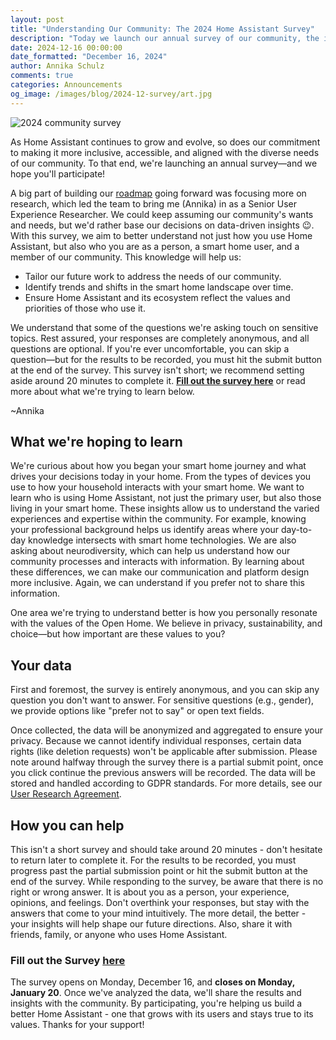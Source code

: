 ```yaml
---
layout: post
title: "Understanding Our Community: The 2024 Home Assistant Survey"
description: "Today we launch our annual survey of our community, the insights gained will help us make Home Assistant better reflect all our users."
date: 2024-12-16 00:00:00
date_formatted: "December 16, 2024"
author: Annika Schulz
comments: true
categories: Announcements
og_image: /images/blog/2024-12-survey/art.jpg
---
```


<img src='/images/blog/2024-12-survey/art.jpg' alt="2024 community survey">

As Home Assistant continues to grow and evolve, so does our commitment to making it more inclusive, accessible, and aligned with the diverse needs of our community. To that end, we're launching an annual survey&mdash;and we hope you'll participate!

A big part of building our [roadmap](/blog/2024/06/12/roadmap-introduction/) going forward was focusing more on research, which led the team to bring me (Annika) in as a Senior User Experience Researcher. We could keep assuming our community's wants and needs, but we'd rather base our decisions on data-driven insights 😉. With this survey, we aim to better understand not just how you use Home Assistant, but also who you are as a person, a smart home user, and a member of our community. This knowledge will help us:

- Tailor our future work to address the needs of our community.
- Identify trends and shifts in the smart home landscape over time.
- Ensure Home Assistant and its ecosystem reflect the values and priorities of those who use it.

We understand that some of the questions we're asking touch on sensitive topics. Rest assured, your responses are completely anonymous, and all questions are optional. If you're ever uncomfortable, you can skip a question&mdash;but for the results to be recorded, you must hit the submit button at the end of the survey. This survey isn't short; we recommend setting aside around 20 minutes to complete it. [**Fill out the survey here**](https://home-assistant.typeform.com/communitysurvey#source=blog) or read more about what we're trying to learn below.

~Annika

<!--more-->

## What we're hoping to learn

We're curious about how you began your smart home journey and what drives your decisions today in your home. From the types of devices you use to how your household interacts with your smart home. We want to learn who is using Home Assistant, not just the primary user, but also those living in your smart home. These insights allow us to understand the varied experiences and expertise within the community. For example, knowing your professional background helps us identify areas where your day-to-day knowledge intersects with smart home technologies. We are also asking about neurodiversity, which can help us understand how our community processes and interacts with information. By learning about these differences, we can make our communication and platform design more inclusive. Again, we can understand if you prefer not to share this information.

One area we're trying to understand better is how you personally resonate with the values of the Open Home. We believe in privacy, sustainability, and choice&mdash;but how important are these values to you?

## Your data

First and foremost, the survey is entirely anonymous, and you can skip any question you don't want to answer. For sensitive questions (e.g., gender), we provide options like "prefer not to say" or open text fields.

Once collected, the data will be anonymized and aggregated to ensure your privacy. Because we cannot identify individual responses, certain data rights (like deletion requests) won't be applicable after submission. Please note around halfway through the survey there is a partial submit point, once you click continue the previous answers will be recorded. The data will be stored and handled according to GDPR standards. For more details, see our [User Research Agreement](https://www.openhomefoundation.org/user-research-agreement/).

## How you can help

This isn't a short survey and should take around 20 minutes - don't hesitate to return later to complete it. For the results to be recorded, you must progress past the partial submission point or hit the submit button at the end of the survey. While responding to the survey, be aware that there is no right or wrong answer. It is about you as a person, your experience, opinions, and feelings. Don't overthink your responses, but stay with the answers that come to your mind intuitively. The more detail, the better - your insights will help shape our future directions. Also, share it with friends, family, or anyone who uses Home Assistant.

### Fill out the Survey [here](https://home-assistant.typeform.com/communitysurvey#source=blog)

The survey opens on Monday, December 16, and **closes on Monday, January 20**. Once we've analyzed the data, we'll share the results and insights with the community. By participating, you're helping us build a better Home Assistant - one that grows with its users and stays true to its values. Thanks for your support!

